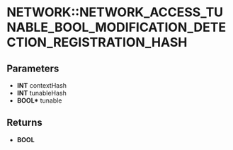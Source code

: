 # NETWORK::NETWORK_ACCESS_TUNABLE_BOOL_MODIFICATION_DETECTION_REGISTRATION_HASH

## Parameters
* **INT** contextHash
* **INT** tunableHash
* **BOOL\*** tunable

## Returns
* **BOOL**